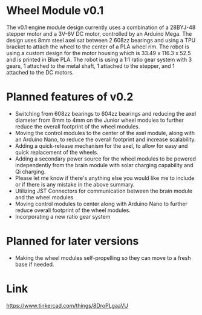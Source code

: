 # Wheel Module v0.1

The v0.1 engine module design currently uses a combination of a 28BYJ-48 stepper motor and a 3V-6V DC motor, controlled by an Arduino Mega. The design uses 8mm steel axel sat between 2 608zz bearings and using a TPU bracket to attach the wheel to the center of a PLA wheel rim. The robot is using a custom design for the motor housing which is 33.49 x 116.3 x 52.5 and is printed in Blue PLA. The robot is using a 1:1 ratio gear system with 3 gears, 1 attached to the metal shaft, 1 attached to the stepper, and 1 attached to the DC motors.

# Planned features of v0.2

- Switching from 608zz bearings to 604zz bearings and reducing the axel diameter from 8mm to 4mm on the Junior wheel modules to further reduce the overall footprint of the wheel modules.
- Moving the control modules to the center of the axel module, along with an Arduino Nano, to reduce the overall footprint and increase scalability.
- Adding a quick-release mechanism for the axel, to allow for easy and quick replacement of the wheels.
- Adding a secondary power source for the wheel modules to be powered independently from the brain module with solar charging capability and Qi charging.
- Please let me know if there's anything else you would like me to include or if there is any mistake in the above summary.
- Utilizing JST Connectors for communication between the brain module and the wheel modules
- Moving control modules to center along with Arduino Nano to further reduce overall footprint of the wheel modules.
- Incorporating a new ratio gear system

# Planned for later versions

- Making the wheel modules self-propelling so they can move to a fresh base if needed.

# Link
https://www.tinkercad.com/things/8DroPLgaaVU



